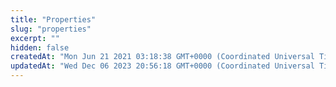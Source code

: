 ```yaml
---
title: "Properties"
slug: "properties"
excerpt: ""
hidden: false
createdAt: "Mon Jun 21 2021 03:18:38 GMT+0000 (Coordinated Universal Time)"
updatedAt: "Wed Dec 06 2023 20:56:18 GMT+0000 (Coordinated Universal Time)"
---
```

